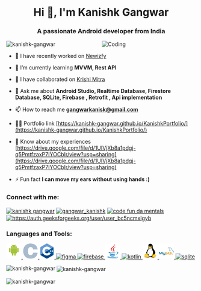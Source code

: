 <h1 align="center">Hi 👋, I'm Kanishk Gangwar</h1>
<h3 align="center">A passionate Android developer from India</h3>
<img align="right" alt="Coding" width="250" src="https://cdn.dribbble.com/users/1162077/screenshots/3848914/programmer.gif">

<p align="left"> <img src="https://komarev.com/ghpvc/?username=kanishk-gangwar&label=Profile%20views&color=0e75b6&style=flat" alt="kanishk-gangwar" /> </p>

- 🔭 I have recently worked on [Newizfy](https://github.com/kanishk-gangwar/Newzify.git)

- 🌱 I’m currently learning **MVVM, Rest API**

- 👯 I have collaborated on [Krishi Mitra](https://github.com/adword01/Krishi-Mitra.git)

- 💬 Ask me about **Android Studio, Realtime Database, Firestore Database, SQLite, Firebase , Retrofit , Api implementation**

- 📫 How to reach me **gangwarkanisk@gmail.com**

- 👨‍💻 Portfolio link [https://kanishk-gangwar.github.io/KanishkPortfolio/](https://kanishk-gangwar.github.io/KanishkPortfolio/)

- 📄 Know about my experiences [https://drive.google.com/file/d/1UIVjXb8a1pdgj-q5PmtfzaxP7IYOCbIr/view?usp=sharing](https://drive.google.com/file/d/1UIVjXb8a1pdgj-q5PmtfzaxP7IYOCbIr/view?usp=sharing)

- ⚡ Fun fact **I can move my ears without using hands :)**

<h3 align="left">Connect with me:</h3>
<p align="left">
<a href="https://linkedin.com/in/kanishk gangwar" target="blank"><img align="center" src="https://raw.githubusercontent.com/rahuldkjain/github-profile-readme-generator/master/src/images/icons/Social/linked-in-alt.svg" alt="kanishk gangwar" height="30" width="40" /></a>
<a href="https://instagram.com/gangwar_kanishk" target="blank"><img align="center" src="https://raw.githubusercontent.com/rahuldkjain/github-profile-readme-generator/master/src/images/icons/Social/instagram.svg" alt="gangwar_kanishk" height="30" width="40" /></a>
<a href="https://www.youtube.com/c/code fun da mentals" target="blank"><img align="center" src="https://raw.githubusercontent.com/rahuldkjain/github-profile-readme-generator/master/src/images/icons/Social/youtube.svg" alt="code fun da mentals" height="30" width="40" /></a>
<a href="https://auth.geeksforgeeks.org/user/https://auth.geeksforgeeks.org/user/user_bc5ncmxlgyb" target="blank"><img align="center" src="https://raw.githubusercontent.com/rahuldkjain/github-profile-readme-generator/master/src/images/icons/Social/geeks-for-geeks.svg" alt="https://auth.geeksforgeeks.org/user/user_bc5ncmxlgyb" height="30" width="40" /></a>
</p>

<h3 align="left">Languages and Tools:</h3>
<p align="left"> <a href="https://developer.android.com" target="_blank" rel="noreferrer"> <img src="https://raw.githubusercontent.com/devicons/devicon/master/icons/android/android-original-wordmark.svg" alt="android" width="40" height="40"/> </a> <a href="https://www.cprogramming.com/" target="_blank" rel="noreferrer"> <img src="https://raw.githubusercontent.com/devicons/devicon/master/icons/c/c-original.svg" alt="c" width="40" height="40"/> </a> <a href="https://www.w3schools.com/cpp/" target="_blank" rel="noreferrer"> <img src="https://raw.githubusercontent.com/devicons/devicon/master/icons/cplusplus/cplusplus-original.svg" alt="cplusplus" width="40" height="40"/> </a> <a href="https://www.figma.com/" target="_blank" rel="noreferrer"> <img src="https://www.vectorlogo.zone/logos/figma/figma-icon.svg" alt="figma" width="40" height="40"/> </a> <a href="https://firebase.google.com/" target="_blank" rel="noreferrer"> <img src="https://www.vectorlogo.zone/logos/firebase/firebase-icon.svg" alt="firebase" width="40" height="40"/> </a> <a href="https://www.java.com" target="_blank" rel="noreferrer"> <img src="https://raw.githubusercontent.com/devicons/devicon/master/icons/java/java-original.svg" alt="java" width="40" height="40"/> </a> <a href="https://kotlinlang.org" target="_blank" rel="noreferrer"> <img src="https://www.vectorlogo.zone/logos/kotlinlang/kotlinlang-icon.svg" alt="kotlin" width="40" height="40"/> </a> <a href="https://www.linux.org/" target="_blank" rel="noreferrer"> <img src="https://raw.githubusercontent.com/devicons/devicon/master/icons/linux/linux-original.svg" alt="linux" width="40" height="40"/> </a> <a href="https://www.mysql.com/" target="_blank" rel="noreferrer"> <img src="https://raw.githubusercontent.com/devicons/devicon/master/icons/mysql/mysql-original-wordmark.svg" alt="mysql" width="40" height="40"/> </a> <a href="https://www.sqlite.org/" target="_blank" rel="noreferrer"> <img src="https://www.vectorlogo.zone/logos/sqlite/sqlite-icon.svg" alt="sqlite" width="40" height="40"/> </a> </p>

<p><img align="left" src="https://github-readme-stats.vercel.app/api/top-langs?username=kanishk-gangwar&show_icons=true&locale=en&layout=compact" alt="kanishk-gangwar" /></p>

<p>&nbsp;<img align="center" src="https://github-readme-stats.vercel.app/api?username=kanishk-gangwar&show_icons=true&locale=en" alt="kanishk-gangwar" /></p>

<p><img align="center" src="https://github-readme-streak-stats.herokuapp.com/?user=kanishk-gangwar&" alt="kanishk-gangwar" /></p>
